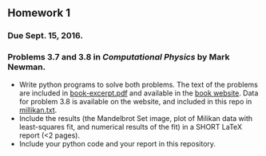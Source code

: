 ## Homework 1

### Due Sept. 15, 2016.

### Problems 3.7 and 3.8 in *Computational Physics* by Mark Newman.

* Write python programs to solve both problems. The text of the problems are included in [book-excerpt.pdf](book-excerpt.pdf) and available in the [book website](http://www-personal.umich.edu/~mejn/cp/index.html). Data for problem 3.8 is available on the website, and included in this repo in [millikan.txt](millikan.txt).
* Include the results (the Mandelbrot Set image, plot of Milikan data with least-squares fit, and numerical results of the fit) in a SHORT LaTeX report (<2 pages).
* Include your python code and your report in this repository.

